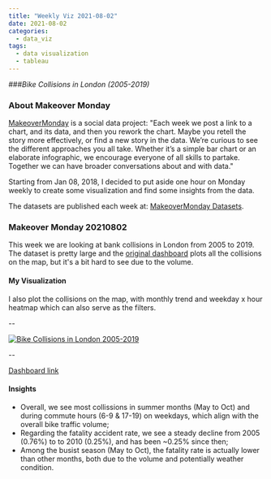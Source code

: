 ```yaml
---
title: "Weekly Viz 2021-08-02"
date: 2021-08-02
categories:
  - data_viz
tags:
  - data visualization
  - tableau
---
```


###*Bike Collisions in London (2005-2019)*


### About Makeover Monday

[MakeoverMonday](http://www.makeovermonday.co.uk/) is a social data project:
"Each week we post a link to a chart, and its data, and then you rework the chart.
Maybe you retell the story more effectively, or find a new story in the data.
We’re curious to see the different approaches you all take. Whether it’s a simple bar chart or an elaborate infographic, we encourage everyone of all skills to partake.
Together we can have broader conversations about and with data."

Starting from Jan 08, 2018, I decided to put aside one hour on Monday weekly to create some visualization and find some insights from the data.

The datasets are published each week at: [MakeoverMonday Datasets](http://www.makeovermonday.co.uk/data/).

### Makeover Monday 20210802

This week we are looking at bank collisions in London from 2005 to 2019. The dataset is pretty large and the [original dashboard](https://bikedata.cyclestreets.net/collisions/#9.44/51.4814/0.0567) plots all the collisions on the map, but it's a bit hard to see due to the volume.  

#### My Visualization

I also plot the collisions on the map, with monthly trend and weekday x hour heatmap which can also serve as the filters.  

--  
<div class='tableauPlaceholder' id='viz1627961711638' style='position: relative'>
  <noscript><a href='#'>
    <img alt='Bike Collisions in London 2005-2019 ' src='https:&#47;&#47;public.tableau.com&#47;static&#47;images&#47;Ma&#47;MakeOverMonday20210802BikeCollisionsinLondon2005-2019&#47;BikeCollisionsinLondon2005-2019&#47;1_rss.png' style='border: none' />
  </a></noscript>
  <object class='tableauViz'  style='display:none;'>
    <param name='host_url' value='https%3A%2F%2Fpublic.tableau.com%2F' />
    <param name='embed_code_version' value='3' /> 
    <param name='site_root' value='' />
    <param name='name' value='MakeOverMonday20210802BikeCollisionsinLondon2005-2019&#47;BikeCollisionsinLondon2005-2019' />
    <param name='tabs' value='no' />
    <param name='toolbar' value='yes' />
    <param name='static_image' value='https:&#47;&#47;public.tableau.com&#47;static&#47;images&#47;Ma&#47;MakeOverMonday20210802BikeCollisionsinLondon2005-2019&#47;BikeCollisionsinLondon2005-2019&#47;1.png' />
    <param name='animate_transition' value='yes' />
    <param name='display_static_image' value='yes' />
    <param name='display_spinner' value='yes' />
    <param name='display_overlay' value='yes' />
    <param name='display_count' value='yes' />
    <param name='language' value='en-US' />
  </object></div>            
  <script type='text/javascript'>    
  var divElement = document.getElementById('viz1627961711638');    
  var vizElement = divElement.getElementsByTagName('object')[0];          
  if ( divElement.offsetWidth > 800 ) { vizElement.style.width='1000px';vizElement.style.height='627px';} else if ( divElement.offsetWidth > 500 ) { vizElement.style.width='1000px';vizElement.style.height='627px';} else { vizElement.style.width='100%';vizElement.style.height='1027px';}           
  var scriptElement = document.createElement('script');    
  scriptElement.src = 'https://public.tableau.com/javascripts/api/viz_v1.js';    
  vizElement.parentNode.insertBefore(scriptElement, vizElement);              
</script>
  
--  

[Dashboard link](https://public.tableau.com/views/MakeOverMonday20210802BikeCollisionsinLondon2005-2019/BikeCollisionsinLondon2005-2019?:language=en-US&:display_count=n&:origin=viz_share_link)
  
#### Insights
* Overall, we see most collissions in summer months (May to Oct) and during commute hours (6-9 & 17-19) on weekdays, which align with the overall bike traffic volume;  
* Regarding the fatality accident rate, we see a steady decline from 2005 (0.76%) to to 2010 (0.25%), and has been ~0.25% since then;  
* Among the busist season (May to Oct), the fatality rate is actually lower than other months, both due to the volume and potentially weather condition.  

